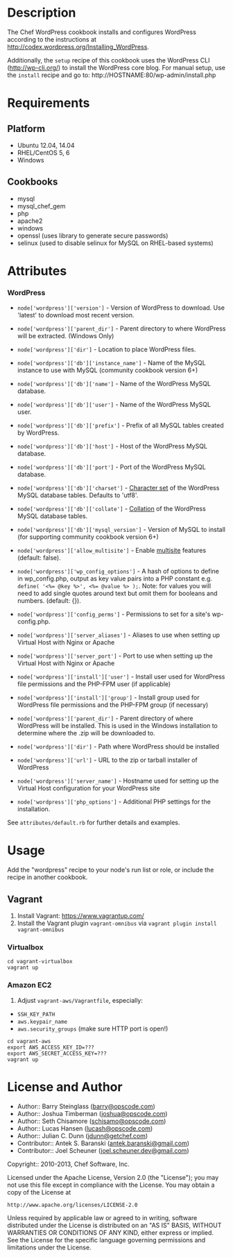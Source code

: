# Description

The Chef WordPress cookbook installs and configures WordPress according to the instructions at http://codex.wordpress.org/Installing_WordPress.

Additionally, the `setup` recipe of this cookbook uses the WordPress CLI (http://wp-cli.org/) to install the WordPress core blog.
For manual setup, use the `install` recipe and go to: http://HOSTNAME:80/wp-admin/install.php

# Requirements

## Platform

* Ubuntu 12.04, 14.04
* RHEL/CentOS 5, 6
* Windows

## Cookbooks

* mysql
* mysql_chef_gem
* php
* apache2
* windows
* openssl (uses library to generate secure passwords)
* selinux (used to disable selinux for MySQL on RHEL-based systems)

# Attributes

### WordPress

* `node['wordpress']['version']` - Version of WordPress to download. Use 'latest' to download most recent version.
* `node['wordpress']['parent_dir']` - Parent directory to where WordPress will be extracted. (Windows Only)
* `node['wordpress']['dir']` - Location to place WordPress files.
* `node['wordpress']['db']['instance_name']` - Name of the MySQL instance to use with MySQL (community cookbook version 6+)
* `node['wordpress']['db']['name']` - Name of the WordPress MySQL database.
* `node['wordpress']['db']['user']` - Name of the WordPress MySQL user.
* `node['wordpress']['db']['prefix']` - Prefix of all MySQL tables created by WordPress.
* `node['wordpress']['db']['host']` - Host of the WordPress MySQL database.
* `node['wordpress']['db']['port']` - Port of the WordPress MySQL database.
* `node['wordpress']['db']['charset']` - [Character set](http://dev.mysql.com/doc/refman/5.7/en/charset-charsets.html) of the WordPress MySQL database tables. Defaults to 'utf8'.
* `node['wordpress']['db']['collate']` - [Collation](http://dev.mysql.com/doc/refman/5.7/en/charset-collation-effect.html) of the WordPress MySQL database tables.
* `node['wordpress']['db']['mysql_version']` - Version of MySQL to install (for supporting community cookbook version 6+)

* `node['wordpress']['allow_multisite']` - Enable [multisite](http://codex.wordpress.org/Create_A_Network) features (default: false).
* `node['wordpress']['wp_config_options']` - A hash of options to define in wp_config.php, output as key value pairs into a PHP constant e.g. `define( '<%= @key %>', <%= @value %> );`. Note: for values you will need to add single quotes around text but omit them for booleans and numbers. (default: {}).
* `node['wordpress']['config_perms']` - Permissions to set for a site's wp-config.php.
* `node['wordpress']['server_aliases']` - Aliases to use when setting up Virtual Host with Nginx or Apache
* `node['wordpress']['server_port']` - Port to use when setting up the Virtual Host with Nginx or Apache

* `node['wordpress']['install']['user']` - Install user used for WordPress file permissions and the PHP-FPM user (if applicable)
* `node['wordpress']['install']['group']` - Install group used for WordPress file permissions and the PHP-FPM group (if necessary)

* `node['wordpress']['parent_dir']` - Parent directory of where WordPress will be installed. This is used in the Windows installation to determine where the .zip will be downloaded to.
* `node['wordpress']['dir']` - Path where WordPress should be installed
* `node['wordpress']['url']` - URL to the zip or tarball installer of WordPress
* `node['wordpress']['server_name']` - Hostname used for setting up the Virtual Host configuration for your WordPress site

* `node['wordpress']['php_options']` - Additional PHP settings for the installation.

See `attributes/default.rb` for further details and examples.

# Usage

Add the "wordpress" recipe to your node's run list or role, or include the recipe in another cookbook.

## Vagrant

1) Install Vagrant: https://www.vagrantup.com/
2) Install the Vagrant plugin `vagrant-omnibus` via `vagrant plugin install vagrant-omnibus`

### Virtualbox

```shell
cd vagrant-virtualbox
vagrant up
```

### Amazon EC2

1) Adjust `vagrant-aws/Vagrantfile`, especially:
  * `SSH_KEY_PATH`
  * `aws.keypair_name`
  * `aws.security_groups` (make sure HTTP port is open!)

```shell
cd vagrant-aws
export AWS_ACCESS_KEY_ID=???
export AWS_SECRET_ACCESS_KEY=???
vagrant up
```

# License and Author

* Author:: Barry Steinglass (barry@opscode.com)
* Author:: Joshua Timberman (joshua@opscode.com)
* Author:: Seth Chisamore (schisamo@opscode.com)
* Author:: Lucas Hansen (lucash@opscode.com)
* Author:: Julian C. Dunn (jdunn@getchef.com)
* Contributor:: Antek S. Baranski (antek.baranski@gmail.com)
* Contributor:: Joel Scheuner (joel.scheuner.dev@gmail.com)

Copyright:: 2010-2013, Chef Software, Inc.

Licensed under the Apache License, Version 2.0 (the "License");
you may not use this file except in compliance with the License.
You may obtain a copy of the License at

    http://www.apache.org/licenses/LICENSE-2.0

Unless required by applicable law or agreed to in writing, software
distributed under the License is distributed on an "AS IS" BASIS,
WITHOUT WARRANTIES OR CONDITIONS OF ANY KIND, either express or implied.
See the License for the specific language governing permissions and
limitations under the License.
